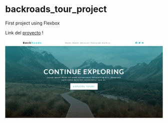 # backroads_tour_project

First project using Flexbox

<p>Link del <span>
    <a href="https://the-backroads-tour-project.netlify.app/">proyecto</a>
</span>!</p>

<img src="./images/banner project.png" alt="preview image"/>
